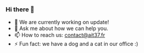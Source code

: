 ### Hi there 👋

- 🔭 We are currently working on update!
- 💬 Ask me about how we can help you.
- 📫 How to reach us: contact@ait37.fr
- ⚡ Fun fact: we have a dog and a cat in our office :)

